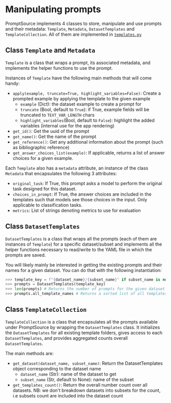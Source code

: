 # Manipulating prompts
PromptSource implements 4 classes to store, manipulate and use prompts and their metadata: `Template`, `Metadata`, `DatasetTemplates` and `TemplateCollection`. All of them are implemented in [`templates.py`](promptsource/templates.py)

## Class `Template` and `Metadata`
`Template` is a class that wraps a prompt, its associated metadata, and implements the helper functions to use the prompt.

Instances of `Template` have the following main methods that will come handy:
* `apply(example, truncate=True, highlight_variables=False)`: Create a prompted example by applying the template to the given example
  - `example` (Dict): the dataset example to create a prompt for
  - `truncate` (Bool, default to `True`): if True, example fields will be truncated to `TEXT_VAR_LENGTH` chars
  - `highlight_variables`(Bool, default to `False`): highlight the added variables (internal use for the app rendering)
* `get_id()`: Get the uuid of the prompt
* `get_name()`: Get the name of the prompt
* `get_reference()`: Get any additional information about the prompt (such as bibliographic reference)
* `get_answer_choices_list(example)`: If applicable, returns a list of answer choices for a given example.

Each `Template` also has a `metadata` attribute, an instance of the class `Metadata` that encapsulates the following 3 attributes:
* `original_task`: If True, this prompt asks a model to perform the original task designed for this dataset.
* `choices_in_prompt`: If True, the answer choices are included in the templates such that models see those choices in the input. Only applicable to classification tasks.
* `metrics`: List of strings denoting metrics to use for evaluation

## Class `DatasetTemplates`
`DatasetTemplates` is a class that wraps all the prompts (each of them are instances of `Template`) for a specific dataset/subset and implements all the helper functions necessary to read/write to the YAML file in which the prompts are saved.

You will likely mainly be interested in getting the existing prompts and their names for a given dataset. You can do that with the following instantiation:
```python
>>> template_key = f"{dataset_name}/{subset_name}" if subset_name is not None else dataset_name
>>> prompts = DatasetTemplates(template_key)
>>> len(prompts) # Returns the number of prompts for the given dataset
>>> prompts.all_template_names # Returns a sorted list of all templates names for this dataset
```

## Class `TemplateCollection`
`TemplateCollection` is a class that encapsulates all the prompts available under PromptSource by wrapping the `DatasetTemplates` class. It initializes the `DatasetTemplates` for all existing template folders, gives access to each `DatasetTemplates`, and provides aggregated counts overall `DatasetTemplates`.

The main methods are:
* `get_dataset(dataset_name, subset_name)`: Return the DatasetTemplates object corresponding to the dataset name
  - `dataset_name` (Str): name of the dataset to get
  - `subset_name` (Str, default to None): name of the subset
* `get_templates_count()`: Return the overall number count over all datasets. NB: we don't breakdown datasets into subsets for the count, i.e subsets count are included into the dataset count
